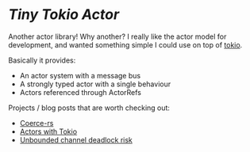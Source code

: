 # *Tiny Tokio Actor* #

Another actor library! Why another? I really like the actor model for development, and wanted something simple I could
use on top of [tokio](https://github.com/tokio-rs/tokio).

Basically it provides:
* An actor system with a message bus
* A strongly typed actor with a single behaviour
* Actors referenced through ActorRefs

Projects / blog posts that are worth checking out:
* [Coerce-rs](https://github.com/LeonHartley/Coerce-rs)
* [Actors with Tokio](https://ryhl.io/blog/actors-with-tokio/)
* [Unbounded channel deadlock risk](https://www.reddit.com/r/rust/comments/ljx7mc/actors_with_tokio)

